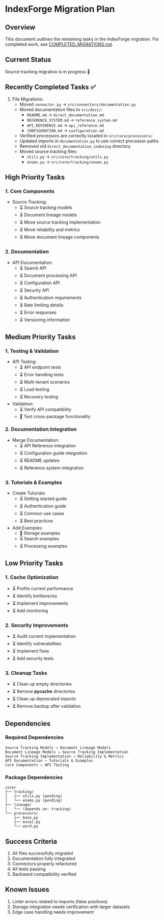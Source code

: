 # IndexForge Migration Plan

## Overview

This document outlines the remaining tasks in the IndexForge migration. For completed work, see [COMPLETED_MIGRATIONS.md](COMPLETED_MIGRATIONS.md).

## Current Status

Source tracking migration is in progress 🔄

## Recently Completed Tasks ✅

1. File Migrations:
   - Moved `connector.py` → `src/connectors/documentation.py`
   - Moved documentation files to `src/docs/`:
     - `README.md` → `direct_documentation.md`
     - `REFERENCE_SYSTEM.md` → `reference_system.md`
     - `API_REFERENCE.md` → `api_reference.md`
     - `CONFIGURATION.md` → `configuration.md`
   - Verified processors are correctly located in `src/core/processors/`
   - Updated imports in `documentation.py` to use correct processor paths
   - Removed old `direct_documentation_indexing` directory
   - Moved source tracking files:
     - `utils.py` → `src/core/tracking/utils.py`
     - `enums.py` → `src/core/tracking/enums.py`

## High Priority Tasks

### 1. Core Components

- Source Tracking:
  - ⏳ Source tracking models
  - ⏳ Document lineage models
  - ⏳ Move source tracking implementation
  - ⏳ Move reliability and metrics
  - ⏳ Move document lineage components

### 2. Documentation

- API Documentation:
  - ⏳ Search API
  - ⏳ Document processing API
  - ⏳ Configuration API
  - ⏳ Security API
  - ⏳ Authentication requirements
  - ⏳ Rate limiting details
  - ⏳ Error responses
  - ⏳ Versioning information

## Medium Priority Tasks

### 1. Testing & Validation

- API Testing:
  - ⏳ API endpoint tests
  - ⏳ Error handling tests
  - ⏳ Multi-tenant scenarios
  - ⏳ Load testing
  - ⏳ Recovery testing
- Validation:
  - ⏳ Verify API compatibility
  - 🔄 Test cross-package functionality

### 2. Documentation Integration

- Merge Documentation:
  - ⏳ API Reference integration
  - ⏳ Configuration guide integration
  - ⏳ README updates
  - ⏳ Reference system integration

### 3. Tutorials & Examples

- Create Tutorials:
  - ⏳ Getting started guide
  - ⏳ Authentication guide
  - ⏳ Common use cases
  - ⏳ Best practices
- Add Examples:
  - 🔄 Storage examples
  - ⏳ Search examples
  - ⏳ Processing examples

## Low Priority Tasks

### 1. Cache Optimization

- ⏳ Profile current performance
- ⏳ Identify bottlenecks
- ⏳ Implement improvements
- ⏳ Add monitoring

### 2. Security Improvements

- ⏳ Audit current implementation
- ⏳ Identify vulnerabilities
- ⏳ Implement fixes
- ⏳ Add security tests

### 3. Cleanup Tasks

- ⏳ Clean up empty directories
- ⏳ Remove **pycache** directories
- ⏳ Clean up deprecated imports
- ⏳ Remove backup after validation

## Dependencies

### Required Dependencies

```
Source Tracking Models → Document Lineage Models
Document Lineage Models → Source Tracking Implementation
Source Tracking Implementation → Reliability & Metrics
API Documentation → Tutorials & Examples
Core Components → API Testing
```

### Package Dependencies

```
core/
├── tracking/
│   ├── utils.py (pending)
│   └── enums.py (pending)
├── lineage/
│   └── (depends on: tracking)
└── processors/
    ├── base.py
    ├── excel.py
    └── word.py
```

## Success Criteria

1. All files successfully migrated
2. Documentation fully integrated
3. Connectors properly refactored
4. All tests passing
5. Backward compatibility verified

## Known Issues

1. Linter errors related to imports (false positives)
2. Storage integration needs verification with larger datasets
3. Edge case handling needs improvement
